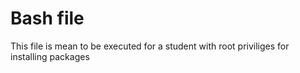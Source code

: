 # Bash file

This file is mean to be executed for a student with root priviliges for installing packages